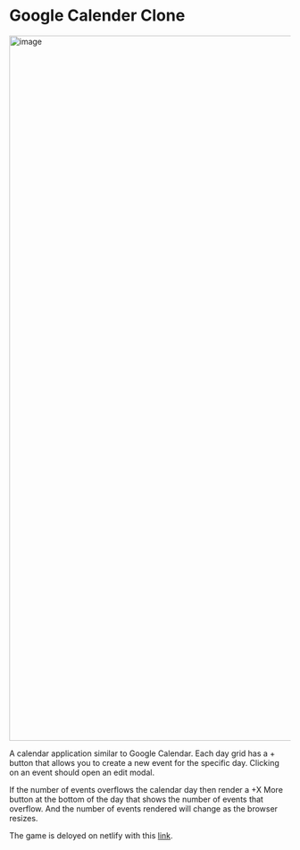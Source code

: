# Google Calender Clone

<img width="1261" alt="image" src="https://github.com/Codefreyy/Calendar-Clone/assets/104683968/6dc3fedf-df12-4c42-8856-0140489ab33e">

A calendar application similar to Google Calendar. Each day grid has a + button that allows you to create a new event for the specific day. Clicking on an event should open an edit modal.

If the number of events overflows the calendar day then render a +X More button at the bottom of the day that shows the number of events that overflow. And the number of events rendered will change as the browser resizes.

The game is deloyed on netlify with this [link](https://joy-googlecalendar-react-ts.netlify.app/).
